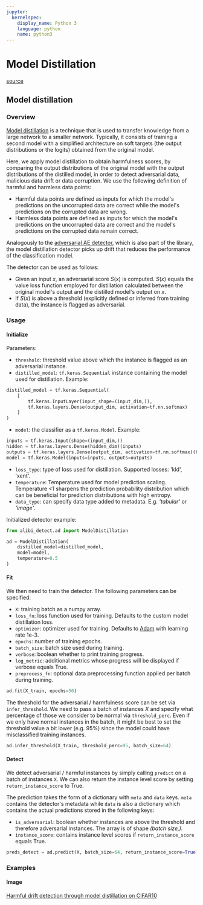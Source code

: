 ```yaml
---
jupyter:
  kernelspec:
    display_name: Python 3
    language: python
    name: python3
---
```


# Model Distillation

[source](../../api/alibi_detect.ad.model_distillation.rst)

## Model distillation

### Overview

[Model distillation](https://arxiv.org/abs/1503.02531) is a technique that is used to transfer knowledge from a large network to a smaller network. Typically, it consists of training a second model with a simplified architecture on soft targets (the output distributions or the logits) obtained from the original model.

Here, we apply model distillation to obtain harmfulness scores, by comparing the output distributions of the original model with the output distributions of the distilled model, in order to detect adversarial data, malicious data drift or data corruption. We use the following definition of harmful and harmless data points:

* Harmful data points are defined as inputs for which the model's predictions on the uncorrupted data are correct while the model's predictions on the corrupted data are wrong.
* Harmless data points are defined as inputs for which the model's predictions on the uncorrupted data are correct and the model's predictions on the corrupted data remain correct.

Analogously to the [adversarial AE detector](https://arxiv.org/abs/2002.09364), which is also part of the library, the model distillation detector picks up drift that reduces the performance of the classification model.

The detector can be used as follows:

* Given an input $x,$ an adversarial score $S(x)$ is computed. $S(x)$ equals the value loss function employed for distillation calculated between the original model's output and the distilled model's output on $x$.
* If $S(x)$ is above a threshold (explicitly defined or inferred from training data), the instance is flagged as adversarial.

### Usage

#### Initialize

Parameters:

* `threshold`: threshold value above which the instance is flagged as an adversarial instance.
* `distilled_model`: `tf.keras.Sequential` instance containing the model used for distillation. Example:

```python
distilled_model = tf.keras.Sequential(
    [
        tf.keras.InputLayer(input_shape=(input_dim,)),
        tf.keras.layers.Dense(output_dim, activation=tf.nn.softmax)
    ]
)
```

* `model`: the classifier as a `tf.keras.Model`. Example:

```python
inputs = tf.keras.Input(shape=(input_dim,))
hidden = tf.keras.layers.Dense(hidden_dim)(inputs)
outputs = tf.keras.layers.Dense(output_dim, activation=tf.nn.softmax)(hidden)
model = tf.keras.Model(inputs=inputs, outputs=outputs)
```

* `loss_type`: type of loss used for distillation. Supported losses: 'kld', 'xent'.
* `temperature`: Temperature used for model prediction scaling. Temperature <1 sharpens the prediction probability distribution which can be beneficial for prediction distributions with high entropy.
* `data_type`: can specify data type added to metadata. E.g. _'tabular'_ or _'image'_.

Initialized detector example:

```python
from alibi_detect.ad import ModelDistillation

ad = ModelDistillation(
    distilled_model=distilled_model,
    model=model,
    temperature=0.5
)
```

#### Fit

We then need to train the detector. The following parameters can be specified:

* `X`: training batch as a numpy array.
* `loss_fn`: loss function used for training. Defaults to the custom model distillation loss.
* `optimizer`: optimizer used for training. Defaults to [Adam](https://arxiv.org/abs/1412.6980) with learning rate 1e-3.
* `epochs`: number of training epochs.
* `batch_size`: batch size used during training.
* `verbose`: boolean whether to print training progress.
* `log_metric`: additional metrics whose progress will be displayed if verbose equals True.
* `preprocess_fn`: optional data preprocessing function applied per batch during training.

```python
ad.fit(X_train, epochs=50)
```

The threshold for the adversarial / harmfulness score can be set via `infer_threshold`. We need to pass a batch of instances $X$ and specify what percentage of those we consider to be normal via `threshold_perc`. Even if we only have normal instances in the batch, it might be best to set the threshold value a bit lower (e.g. $95$%) since the model could have misclassified training instances.

```python
ad.infer_threshold(X_train, threshold_perc=95, batch_size=64)
```

#### Detect

We detect adversarial / harmful instances by simply calling `predict` on a batch of instances `X`. We can also return the instance level score by setting `return_instance_score` to True.

The prediction takes the form of a dictionary with `meta` and `data` keys. `meta` contains the detector's metadata while `data` is also a dictionary which contains the actual predictions stored in the following keys:

* `is_adversarial`: boolean whether instances are above the threshold and therefore adversarial instances. The array is of shape _(batch size,)_.
* `instance_score`: contains instance level scores if `return_instance_score` equals True.

```python
preds_detect = ad.predict(X, batch_size=64, return_instance_score=True)
```

### Examples

#### Image

[Harmful drift detection through model distillation on CIFAR10](../../examples/cd_distillation_cifar10.ipynb)
